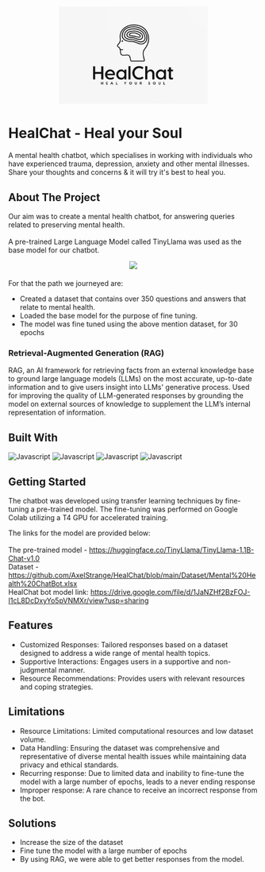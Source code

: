 <div align="center">
  <img src="https://raw.githubusercontent.com/AxelStrange/HealChat/main/Assets/HealChat.png" width="300"/>
</div>

# HealChat - Heal your Soul <br>
A mental health chatbot, which specialises in working with individuals who have experienced trauma, depression, anxiety and other mental illnesses. Share your thoughts and concerns & it will try it's best
to heal you.

<!-- ABOUT THE PROJECT -->
## About The Project

Our aim was to create a mental health chatbot, for answering queries related to preserving mental health.
<br><br>
A pre-trained Large Language Model called TinyLlama was used as the base model for our chatbot.
<div align="center">
  <img src="https://raw.githubusercontent.com/jzhang38/TinyLlama/main/.github/TinyLlama_logo.png" width="300"/>
</div>
<br>
For that the path we journeyed are:
<ul>
  <li>
    Created a dataset that contains over 350 questions and answers that relate to mental health.
  </li>
  <li>
    Loaded the base model for the purpose of fine tuning.
  </li>
  <li>
    The model was fine tuned using the above mention dataset, for 30 epochs
  </li>
</ul>

### Retrieval-Augmented Generation (RAG)
RAG, an AI framework for retrieving facts from an external knowledge base to ground large language models (LLMs) on the most accurate, up-to-date information and to give users insight into LLMs' generative process. Used for improving the quality of LLM-generated responses by grounding the model on external sources of knowledge to supplement the LLM’s internal representation of information.





<!-- ABOUT THE PROJECT -->
## Built  With

![Javascript](https://img.shields.io/badge/GitHub-100000?style=for-the-badge&logo=github&logoColor=white)
![Javascript](https://img.shields.io/badge/Python-14354C?style=for-the-badge&logo=python&logoColor=white)
![Javascript](https://img.shields.io/badge/Google%20Colab-F9AB00?style=for-the-badge&labelColor=black&logo=google-colab&logoColor=white)
![Javascript](https://img.shields.io/badge/Google%20Sheets-34A853?style=for-the-badge&labelColor=black&logo=google-sheets&logoColor=white)

## Getting Started

The chatbot was developed using transfer learning techniques by fine-tuning a pre-trained model. The fine-tuning was performed on Google Colab utilizing a T4 GPU for accelerated training.


The links for the model are provided below:<br><br>
The pre-trained model - https://huggingface.co/TinyLlama/TinyLlama-1.1B-Chat-v1.0 <br>
Dataset - https://github.com/AxelStrange/HealChat/blob/main/Dataset/Mental%20Health%20ChatBot.xlsx<br>
HealChat bot model link: https://drive.google.com/file/d/1JaNZHf2BzFOJ-I1cL8DcDxyYo5pVNMXr/view?usp=sharing

## Features
* Customized Responses: Tailored responses based on a dataset designed to address a wide range of mental health topics. 
* Supportive Interactions: Engages users in a supportive and non-judgmental manner.
* Resource Recommendations: Provides users with relevant resources and coping strategies.

## Limitations
* Resource Limitations: Limited computational resources and low dataset volume.
* Data Handling: Ensuring the dataset was comprehensive and representative of diverse mental health issues while maintaining data privacy and ethical standards.
* Recurring response: Due to limited data and inability to fine-tune the model with a large number of epochs, leads to a never ending response
* Improper response: A rare chance to receive an incorrect response from the bot.

## Solutions
* Increase the size of the dataset
* Fine tune the model with a large number of epochs
* By using RAG, we were able to get better responses from the model.
